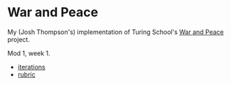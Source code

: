 # War and Peace

My (Josh Thompson's) implementation of Turing School's [War and Peace](https://backend.turing.io/module1/projects/war_or_peace/index) project.

Mod 1, week 1.

- [iterations](https://backend.turing.io/module1/projects/war_or_peace/requirements)
- [rubric](https://backend.turing.io/module1/projects/war_or_peace/rubric)
